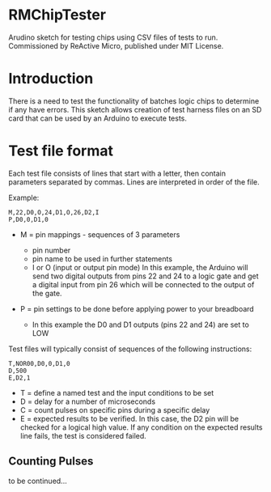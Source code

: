 # RMChipTester
Arudino sketch for testing chips using CSV files of tests to run.
Commissioned by ReActive Micro, published under MIT License.

# Introduction
There is a need to test the functionality of batches logic chips to determine if any have errors.
This sketch allows creation of test harness files on an SD card that can be used by an Arduino to execute tests.

# Test file format
Each test file consists of lines that start with a letter, then contain parameters separated by commas.  Lines are interpreted in order of the file.

Example:
```
M,22,D0,O,24,D1,O,26,D2,I
P,D0,0,D1,0
```

* M = pin mappings - sequences of 3 parameters
  * pin number
  * pin name to be used in further statements
  * I or O (input or output pin mode)
In this example, the Arduino will send two digital outputs from pins 22 and 24 to a logic gate and get a digital input from pin 26 which will be connected to the output of the gate.

* P = pin settings to be done before applying power to your breadboard
  *  In this example the D0 and D1 outputs (pins 22 and 24) are set to LOW

Test files will typically consist of sequences of the following instructions:

```
T,NOR00,D0,0,D1,0
D,500
E,D2,1
```

* T = define a named test and the input conditions to be set
* D = delay for a number of microseconds
* C = count pulses on specific pins during a specific delay
* E = expected results to be verified.  In this case, the D2 pin will be checked for a logical high value.  If any condition on the expected results line fails, the test is considered failed.

## Counting Pulses
to be continued...

